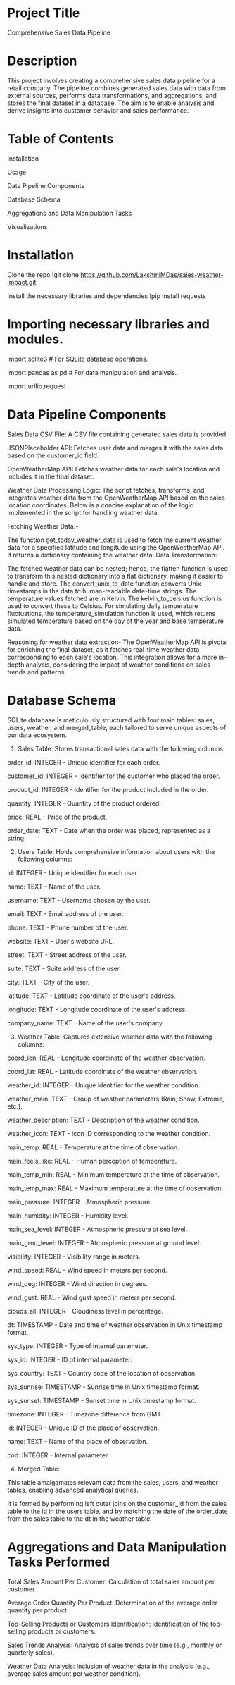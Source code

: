 # Project Title
Comprehensive Sales Data Pipeline

# Description
This project involves creating a comprehensive sales data pipeline for a retail company. The pipeline combines generated sales data with data from external sources, performs data transformations, and aggregations, and stores the final dataset in a database. The aim is to enable analysis and derive insights into customer behavior and sales performance.

# Table of Contents

Installation

Usage

Data Pipeline Components

Database Schema

Aggregations and Data Manipulation Tasks

Visualizations

# Installation

Clone the repo
!git clone https://github.com/LakshmiMDas/sales-weather-impact.git

Install the necessary libraries and dependencies
!pip install requests

# Importing necessary libraries and modules.

import sqlite3  # For SQLite database operations.

import pandas as pd  # For data manipulation and analysis.

import urllib.request

# Data Pipeline Components
Sales Data CSV File: A CSV file containing generated sales data is provided.

JSONPlaceholder API: Fetches user data and merges it with the sales data based on the customer_id field.

OpenWeatherMap API: Fetches weather data for each sale's location and includes it in the final dataset.

Weather Data Processing Logic:
The script fetches, transforms, and integrates weather data from the OpenWeatherMap API based on the sales location coordinates. Below is a concise explanation of the logic implemented in the script for handling weather data:

Fetching Weather Data:-

The function get_today_weather_data is used to fetch the current weather data for a specified latitude and longitude using the OpenWeatherMap API. It returns a dictionary containing the weather data.
Data Transformation:

The fetched weather data can be nested; hence, the flatten function is used to transform this nested dictionary into a flat dictionary, making it easier to handle and store.
The convert_unix_to_date function converts Unix timestamps in the data to human-readable date-time strings.
The temperature values fetched are in Kelvin. The kelvin_to_celsius function is used to convert these to Celsius.
For simulating daily temperature fluctuations, the temperature_simulation function is used, which returns simulated temperature based on the day of the year and base temperature data.

Reasoning for weather data extraction-
The OpenWeatherMap API is pivotal for enriching the final dataset, as it fetches real-time weather data corresponding to each sale's location. This integration allows for a more in-depth analysis, considering the impact of weather conditions on sales trends and patterns.

# Database Schema

SQLite database is meticulously structured with four main tables: sales, users, weather, and merged_table, each tailored to serve unique aspects of our data ecosystem.

1. Sales Table:
Stores transactional sales data with the following columns:

order_id: INTEGER - Unique identifier for each order.

customer_id: INTEGER - Identifier for the customer who placed the order.

product_id: INTEGER - Identifier for the product included in the order.

quantity: INTEGER - Quantity of the product ordered.

price: REAL - Price of the product.

order_date: TEXT - Date when the order was placed, represented as a string.

2. Users Table:
Holds comprehensive information about users with the following columns:

id: INTEGER - Unique identifier for each user.

name: TEXT - Name of the user.

username: TEXT - Username chosen by the user.

email: TEXT - Email address of the user.

phone: TEXT - Phone number of the user.

website: TEXT - User's website URL.

street: TEXT - Street address of the user.

suite: TEXT - Suite address of the user.

city: TEXT - City of the user.

latitude: TEXT - Latitude coordinate of the user's address.

longitude: TEXT - Longitude coordinate of the user's address.

company_name: TEXT - Name of the user's company.

3. Weather Table:
Captures extensive weather data with the following columns:

coord_lon: REAL - Longitude coordinate of the weather observation.

coord_lat: REAL - Latitude coordinate of the weather observation.

weather_id: INTEGER - Unique identifier for the weather condition.

weather_main: TEXT - Group of weather parameters (Rain, Snow, Extreme, etc.).

weather_description: TEXT - Description of the weather condition.

weather_icon: TEXT - Icon ID corresponding to the weather condition.

main_temp: REAL - Temperature at the time of observation.

main_feels_like: REAL - Human perception of temperature.

main_temp_min: REAL - Minimum temperature at the time of observation.

main_temp_max: REAL - Maximum temperature at the time of observation.

main_pressure: INTEGER - Atmospheric pressure.

main_humidity: INTEGER - Humidity level.

main_sea_level: INTEGER - Atmospheric pressure at sea level.

main_grnd_level: INTEGER - Atmospheric pressure at ground level.

visibility: INTEGER - Visibility range in meters.

wind_speed: REAL - Wind speed in meters per second.

wind_deg: INTEGER - Wind direction in degrees.

wind_gust: REAL - Wind gust speed in meters per second.

clouds_all: INTEGER - Cloudiness level in percentage.

dt: TIMESTAMP - Date and time of weather observation in Unix timestamp format.

sys_type: INTEGER - Type of internal parameter.

sys_id: INTEGER - ID of internal parameter.

sys_country: TEXT - Country code of the location of observation.

sys_sunrise: TIMESTAMP - Sunrise time in Unix timestamp format.

sys_sunset: TIMESTAMP - Sunset time in Unix timestamp format.

timezone: INTEGER - Timezone difference from GMT.

id: INTEGER - Unique ID of the place of observation.

name: TEXT - Name of the place of observation.

cod: INTEGER - Internal parameter.

4. Merged Table:

This table amalgamates relevant data from the sales, users, and weather tables, enabling advanced analytical queries. 

It is formed by performing left outer joins on the customer_id from the sales table to the id in the users table, and by matching the date of the order_date from the sales table to the dt in the weather table.

# Aggregations and Data Manipulation Tasks Performed

Total Sales Amount Per Customer: Calculation of total sales amount per customer.

Average Order Quantity Per Product: Determination of the average order quantity per product.

Top-Selling Products or Customers Identification: Identification of the top-selling products or customers.

Sales Trends Analysis: Analysis of sales trends over time (e.g., monthly or quarterly sales).

Weather Data Analysis: Inclusion of weather data in the analysis (e.g., average sales amount per weather condition).



